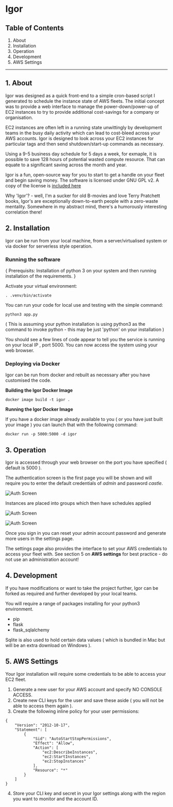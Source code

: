# Igor

## Table of Contents

1. About
2. Installation
3. Operation
4. Development
5. AWS Settings

---


## 1. About
Igor was designed as a quick front-end to a simple cron-based script I generated to schedule the instance state of AWS fleets. The initial concept was to provide a web interface to manage the power-down/power-up of EC2 instances to try to provide additional cost-savings for a company or organisation.

EC2 instances are often left in a running state unwittingly by development teams in the busy daily activity which can lead to cost-bleed across your AWS accounts. Igor is designed to look across your EC2 instances for particular tags and then send shutdown/start-up commands as necessary.

Using a 9-5 business day schedule for 5 days a week, for exmaple, it is possible to save 128 hours of potential wasted compute resource. That can equate to a significant saving across the month and year. 

Igor is a fun, open-source way for you to start to get a handle on your fleet and begin saving money. The software is licensed under GNU GPL v2. A copy of the license is [included here](../LICENSE)

Why 'Igor'? - well, I'm a sucker for old B-movies and love Terry Pratchett books, Igor's are exceptionally down-to-earth people with a zero-waste mentality. Somewhere in my abstract mind, there's a humorously interesting correlation there! 

## 2. Installation
Igor can be run from your local machine, from a server/virtualised system or via docker for serverless style operation. 

### Running the software

{ Prerequisits: Installation of python 3 on your system and then running installation of the requirements. }

Activate your virtual environment:

```. .venv/bin/activate```

You can run your code for local use and testing with the simple command:

```python3 app.py```

( This is assuming your python installation is using python3 as the command to invoke python - this may be just 'python' on your installation )

You should see a few lines of code appear to tell you the service is running on your local IP , port 5000. You can now access the system using your web browser.

### Deploying via Docker

Igor can be run from docker and rebuilt as necessary after you have customised the code. 

**Building the Igor Docker Image**

```docker image build -t igor .```

**Running the Igor Docker Image**

If you have a docker image already available to you ( or you have just built your image ) you can launch that with the following command:

```docker run -p 5000:5000 -d igor```

## 3. Operation
Igor is accessed through your web browser on the port you have specified ( default is 5000 ).

The authentication screen is the first page you will be shown and will require you to enter the default credentials of *admin* and password *castle*.

![Auth Screen](./img/login.jpg)

Instances are placed into groups which then have schedules applied

![Auth Screen](./img/groups.jpg)

![Auth Screen](./img/schedules.jpg)

Once you sign in you can reset your admin account password and generate more users in the settings page.

The settings page also provides the interface to set your AWS credentials to access your fleet with. See section 5 on **AWS settings** for best practice - do not use an administration account! 

## 4. Development
If you have modifications or want to take the project further, Igor can be forked as required and further developed by your local teams. 

You will require a range of packages installing for your python3 environment.

- pip
- flask
- flask_sqlalchemy

Sqlite is also used to hold certain data values ( which is bundled in Mac but will be an extra download on Windows ).

## 5. AWS Settings

Your Igor installation will require some credentials to be able to access your EC2 fleet. 

1. Generate a new user for your AWS account and specify NO CONSOLE ACCESS.
2. Create new CLI keys for the user and save these aside ( you will not be able to access them again ).
3. Create the following inline policy for your user permissions:

```
{
    "Version": "2012-10-17",
    "Statement": [
        {
            "Sid": "AutoStartStopPermissions",
            "Effect": "Allow",
            "Action": [
                "ec2:DescribeInstances",
                "ec2:StartInstances",
                "ec2:StopInstances"
            ],
            "Resource": "*"
        }
    ]
}
```
4. Store your CLI key and secret in your Igor settings along with the region you want to monitor and the account ID.